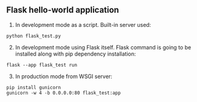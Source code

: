 ## Flask hello-world application

1. In development mode as a script. Built-in server used: 
```shell
python flask_test.py
```
2. In development mode using Flask itself. Flask command is going to be installed along with pip dependency installation:
```shell
flask --app flask_test run
```
3. In production mode from WSGI server:
```shell
pip install gunicorn
gunicorn -w 4 -b 0.0.0.0:80 flask_test:app
```